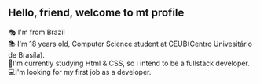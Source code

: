 ## Hello, friend, welcome to mt profile

<p>
  🎭 I'm from Brazil <br>
  📚 I'm 18 years old, Computer Science student at CEUB(Centro Univesitário de Brasíla). <br>
  🧠I'm currently studying Html & CSS, so i intend to be a fullstack developer. <br>
  💻I'm looking for my first job as a developer.
<p>
  
